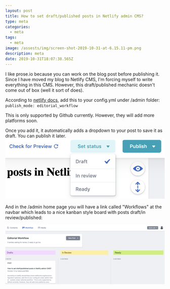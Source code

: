 ```yaml
---
layout: post
title: How to set draft/published posts in Netlify admin CMS?
type: meta
categories:
  - meta
tags:
  - meta
image: /assests/img/screen-shot-2019-10-31-at-6.15.11-pm.png
description: meta
date: 2019-10-31T18:07:38.565Z
---
```

I like prose.io because you can work on the blog post before publishing it. Since I have moved my blog to Netlify CMS, I'm forcing myself to write everything in this CMS. However, this draft/published mechanic doesn't come out of box (well it sort of does).

According to [netlify docs](https://www.netlifycms.org/docs/configuration-options/), add this to your config.yml under /admin folder:
`publish_mode: editorial_workflow`

This is only supported by Github currently. However, they will add more platforms soon.

Once you add it, it automatically adds a dropdown to your post to save it as draft. You can publish it later.
![](/assets/img/screen-shot-2019-10-31-at-6.10.41-pm.png)

And in the /admin home page you will have a link called "Workflows" at the navbar which leads to a nice kanban style board with posts draft/in review/published:

![](/assets/img/screen-shot-2019-10-31-at-6.15.11-pm.png)
